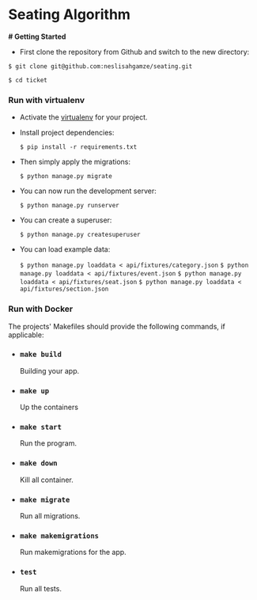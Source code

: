 # Seating Algorithm

  

**# Getting Started**

  

- First clone the repository from Github and switch to the new directory:

  

`$ git clone git@github.com:neslisahgamze/seating.git`

`$ cd ticket`

  

### Run with virtualenv

  

- Activate the [virtualenv](https://docs.python.org/3/library/venv.html) for your project.

- Install project dependencies:

	`$ pip install -r requirements.txt`

- Then simply apply the migrations:

	`$ python manage.py migrate`

- You can now run the development server:

	`$ python manage.py runserver`

- You can create a superuser:

	`$ python manage.py createsuperuser`

- You can load example data:

	`$ python manage.py loaddata < api/fixtures/category.json`
	`$ python manage.py loaddata < api/fixtures/event.json`
	`$ python manage.py loaddata < api/fixtures/seat.json`
	`$ python manage.py loaddata < api/fixtures/section.json`
  
### Run with Docker

The projects' Makefiles should provide the following commands, if applicable:

  

 - ### `make build`

	  Building your app.

- ### `make up`

  	Up the containers

- ### `make start`
	Run the program.

- ### `make down`
	Kill all container.

- ### `make migrate`

  	Run all migrations.

 - ### `make makemigrations`

  	Run makemigrations for the app.

 - ### `test`

  	Run all tests.
